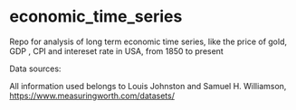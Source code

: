 # economic_time_series
Repo for analysis of long term economic time series, like the price of gold, GDP , CPI and intereset rate in USA, from 1850 to present


Data sources:


All information used belongs to Louis Johnston and Samuel H. Williamson, https://www.measuringworth.com/datasets/